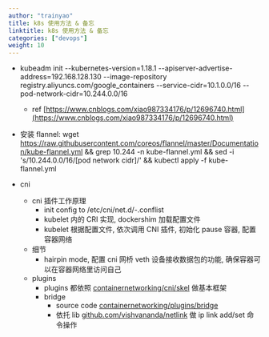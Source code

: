 ```yaml
---
author: "trainyao"
title: k8s 使用方法 & 备忘
linktitle: k8s 使用方法 & 备忘
categories: ["devops"]
weight: 10
---
```


- kubeadm init --kubernetes-version=1.18.1 --apiserver-advertise-address=192.168.128.130 --image-repository registry.aliyuncs.com/google_containers  --service-cidr=10.1.0.0/16  --pod-network-cidr=10.244.0.0/16
    - ref [https://www.cnblogs.com/xiao987334176/p/12696740.html](https://www.cnblogs.com/xiao987334176/p/12696740.html)
- 安装 flannel: wget https://raw.githubusercontent.com/coreos/flannel/master/Documentation/kube-flannel.yml && grep 10.244 -n kube-flannel.yml && sed -i 's/10.244.0.0\/16/[pod network cidr]/' && kubectl apply -f kube-flannel.yml

- cni
    - cni 插件工作原理
        - init config to /etc/cni/net.d/*-*.conflist
        - kubelet 内的 CRI 实现, dockershim 加载配置文件
        - kubelet 根据配置文件, 依次调用 CNI 插件, 初始化 pause 容器, 配置容器网络
    - 细节
        - hairpin mode, 配置 cni 网桥 veth 设备接收数据包的功能, 确保容器可以在容器网络里访问自己
    - plugins
        - plugins 都依照 [containernetworking/cni/skel](https://github.com/containernetworking/cni/tree/master/pkg/skel) 做基本框架
        - bridge
            - source code [containernetworking/plugins/bridge](https://github.com/containernetworking/plugins/blob/master/plugins/main/bridge/bridge.go)
            - 依托 lib [github.com/vishvananda/netlink](https://github.com/vishvananda/netlink) 做 ip link add/set 命令操作
